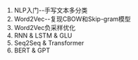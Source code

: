 1. NLP入门--手写文本多分类
2. Word2Vec--复现CBOW和Skip-gram模型
2. Word2Vec负采样优化
3. RNN & LSTM & GLU
4. Seq2Seq & Transformer
5. BERT & GPT
